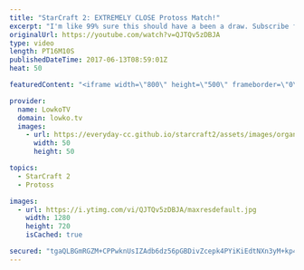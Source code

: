 ```yaml
---
title: "StarCraft 2: EXTREMELY CLOSE Protoss Match!"
excerpt: "I'm like 99% sure this should have a been a draw. Subscribe for more videos: http://lowko.tv/youtube Battlecruisers for breakfast: https://goo.gl/JYKAEC  An extremely close match of Protoss vs Protoss. In this Silver League game, one of the players decides to go for a hyper aggressive Zealot cheese."
originalUrl: https://youtube.com/watch?v=QJTQv5zDBJA
type: video
length: PT16M10S
publishedDateTime: 2017-06-13T08:59:01Z
heat: 50

featuredContent: "<iframe width=\"800\" height=\"500\" frameborder=\"0\" src=\"https://www.youtube.com/embed/QJTQv5zDBJA\" allow=\"accelerometer; autoplay; encrypted-media; gyroscope; picture-in-picture\" allowfullscreen></iframe>"

provider:
  name: LowkoTV
  domain: lowko.tv
  images:
    - url: https://everyday-cc.github.io/starcraft2/assets/images/organizations/lowko.tv-50x50.jpg
      width: 50
      height: 50

topics:
  - StarCraft 2
  - Protoss

images:
  - url: https://i.ytimg.com/vi/QJTQv5zDBJA/maxresdefault.jpg
    width: 1280
    height: 720
    isCached: true

secured: "tgaQLBGmRGZM+CPPwknUsIZAdb6dz56pGBDivZcepk4PYiKiEdtNXn3yM+kp4dhZKojv2P3OqaH8WVQxvRBdTd87aX4UDzfglam+aBN0rTtGBKfXmol8QvhGX/Mw9dnV6KUTuUQ0smh8PcS0u5dvTobPZMKkbA2MjUalxrd79GHLpE8+Tex4QixCDrSN51hGryUA0QrJT/NfHZ/swhLuxcn5AYvOfB9qBkLJOw1PE0PV9ew5rWeL944B3Kb/AeuM+Va/TvEzw6SL8H59kXlHYQTWw8xQmFICk2SI4nCqUJoOpL7My7YU1sQ4VDhCLFeQOOMtb4ETIdNAUVDrmm4RpgaK/u8nKDugumByQPanmTHj2XI5dob7jl8BSOdNHT1yu5DuGW9b9C2kQdCQP4Ta04DK1srJ6lPe+tsG3+MN6SM=;5m1QvFyiLBKv96XWe+ublg=="
---
```


